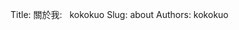 Title: 關於我: &nbsp; kokokuo
Slug: about
Authors: kokokuo

<!-- # 簡介 -->

<!-- Hello，我是 Eason，目前約有五年左右的後端開發與軟體架構經驗，主要使用 Python, Node.js ( TypeScript ) 兩種語言，早期則是 .Net C# 為主。

現在於 [Canner 易開科技](https://cannerdata.com/) 擔任資深後端工程師。

曾任微軟技術顧問、將來銀行資深後端工程師，也曾與夥伴共同創辦過一間金融科技公司 [Addweup](https://meet.bnext.com.tw/articles/view/42879) 三年 並擔任技術長一職（畢竟一開始只有我一位攻城獅 XD)，帶領技術團隊開發系統並解決公司及產品技術難題。

自認是一位細心且善於溝通、能做分析決策的人，具有工程領導、客戶協商、人才培訓和商業運營思維的問題解決者。曾於 2015 與 2016 年獲得 Microsoft MVP，並於 [Domain-Driven Design Taiwan](https://www.facebook.com/groups/dddtaiwan) 技術社群的核心志工與講師一員，近期因身體健康狀況退出，希望往後有一天能再回到社群繼續熱血。

期許自己能成為一個軟體架構師 / Team Leader 的角色。

目前是一位價值投資信奉者，目標是能早日達到財務自由。 -->

<!-- # 個人經歷 -->
